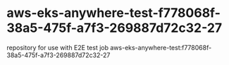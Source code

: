 # aws-eks-anywhere-test-f778068f-38a5-475f-a7f3-269887d72c32-27
repository for use with E2E test job aws-eks-anywhere-test:f778068f-38a5-475f-a7f3-269887d72c32-27
